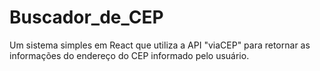 # Buscador_de_CEP
Um sistema simples em React que utiliza a API "viaCEP" para retornar as informações do endereço do CEP informado pelo usuário. 
